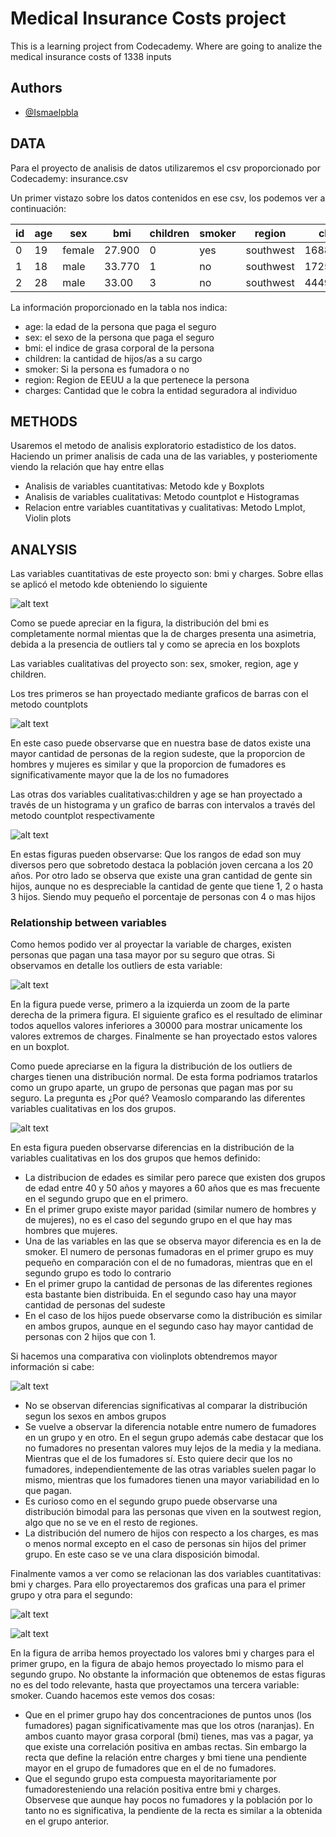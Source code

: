 
# Medical Insurance Costs project

This is a learning project from Codecademy. Where are going to analize the medical insurance costs of 1338 inputs




## Authors

- [@Ismaelpbla](https://www.github.com/Ismaelpbla)


## DATA

Para el proyecto de analisis de datos utilizaremos el csv proporcionado por Codecademy: insurance.csv

Un primer vistazo sobre los datos contenidos en ese csv, los podemos ver a continuación:

| id  |age  | sex   |bmi   |children   |smoker   |region   |charges   |
|---|---|---|---|---|---|---|---|
| 0  |19   | female  |27.900   |0   |yes   |southwest   |16884.92400   |
|  1 |  18 |   male|33.770   |1   |no   |southwest   |1725.55230   |
|   2|   28|   male|33.00   |3   |no   |southwest   |4449.46200   |

La información proporcionado en la tabla nos indica:
- age: la edad de la persona que paga el seguro
- sex: el sexo de la persona que paga el seguro
- bmi: el indice de grasa corporal de la persona
- children: la cantidad de hijos/as a su cargo
- smoker: Si la persona es fumadora o no
- region: Region de EEUU a la que pertenece la persona
- charges: Cantidad que le cobra la entidad seguradora al individuo


## METHODS

Usaremos el metodo de analisis exploratorio estadistico de los datos. Haciendo un primer analisis de cada una de las variables, y posteriomente viendo la relación que hay entre ellas

- Analisis de variables cuantitativas: Metodo kde y Boxplots
- Analisis de variables cualitativas: Metodo countplot e Histogramas
- Relacion entre variables cuantitativas y cualitativas: Metodo Lmplot, Violin plots
## ANALYSIS

Las variables cuantitativas de este proyecto son: bmi y charges. Sobre ellas se aplicó el metodo kde obteniendo lo siguiente

![alt text](https://raw.githubusercontent.com/Ismaelpbla/Medical_Insurance_costs/main/Figures/kdeplot.png)

Como se puede apreciar en la figura, la distribución del bmi es completamente normal mientas que la de charges presenta una asimetria, debida a la presencia de outliers tal y como se aprecia en los boxplots

Las variables cualitativas del proyecto son: sex, smoker, region, age y children.

Los tres primeros se han proyectado mediante graficos de barras con el metodo countplots

![alt text](https://raw.githubusercontent.com/Ismaelpbla/Medical_Insurance_costs/main/Figures/countplot.png)

En este caso puede observarse que en nuestra base de datos existe una mayor cantidad de personas de la region sudeste, que la proporcion de hombres y mujeres es similar y que la proporcion de fumadores es significativamente mayor que la de los no fumadores

Las otras dos variables cualitativas:children y age se han proyectado a través de un histograma y un grafico de barras con intervalos a través del metodo countplot respectivamente

![alt text](https://raw.githubusercontent.com/Ismaelpbla/Medical_Insurance_costs/main/Figures/histogram.png)

En estas figuras pueden observarse: Que los rangos de edad son muy diversos pero que sobretodo destaca la población joven cercana a los 20 años. Por otro lado se observa que existe una gran cantidad de gente sin hijos, aunque no es despreciable la cantidad de gente que tiene 1, 2 o hasta 3 hijos. Siendo muy pequeño el porcentaje de personas con 4 o mas hijos

### Relationship between variables

Como hemos podido ver al proyectar la variable de charges, existen personas que pagan una tasa mayor por su seguro que otras. Si observamos en detalle los outliers de esta variable:

![alt text](https://raw.githubusercontent.com/Ismaelpbla/Medical_Insurance_costs/main/Figures/charges_outliers.png)

En la figura puede verse, primero a la izquierda un zoom de la parte derecha de la primera figura. El siguiente grafico es el resultado de eliminar todos aquellos valores inferiores a 30000 para mostrar unicamente los valores extremos de charges. Finalmente se han proyectado estos valores en un boxplot.

Como puede apreciarse en la figura la distribución de los outliers de charges tienen una distribución normal. De esta forma podriamos tratarlos como un grupo aparte, un grupo de personas que pagan mas por su seguro. La pregunta es ¿Por qué? Veamoslo comparando las diferentes variables cualitativas en los dos grupos.

![alt text](https://raw.githubusercontent.com/Ismaelpbla/Medical_Insurance_costs/main/Figures/comparative_countplots.png)


En esta figura pueden observarse diferencias en la distribución de la variables cualitativas en los dos grupos que hemos definido:
- La distribucion de edades es similar pero parece que existen dos grupos de edad entre 40 y 50 años y mayores a 60 años que es mas frecuente en el segundo grupo que en el primero.
- En el primer grupo existe mayor paridad (similar numero de hombres y de mujeres), no es el caso del segundo grupo en el que hay mas hombres que mujeres.
- Una de las variables en las que se observa mayor diferencia es en la de smoker. El numero de personas fumadoras en el primer grupo es muy pequeño en comparación con el de no fumadoras, mientras que en el segundo grupo es todo lo contrario
- En el primer grupo la cantidad de personas de las diferentes regiones esta bastante bien distribuida. En el segundo caso hay una mayor cantidad de personas del sudeste
- En el caso de los hijos puede observarse como la distribución es similar en ambos grupos, aunque en el segundo caso hay mayor cantidad de personas con 2 hijos que con 1.

Si hacemos una comparativa con violinplots obtendremos mayor información si cabe:

![alt text](https://raw.githubusercontent.com/Ismaelpbla/Medical_Insurance_costs/main/Figures/violin_plot.png)

- No se observan diferencias significativas al comparar la distribución segun los sexos en ambos grupos
- Se vuelve a observar la diferencia notable entre numero de fumadores en un grupo y en otro. En el segun grupo además cabe destacar que los no fumadores no presentan valores muy lejos de la media y la mediana. Mientras que el de los fumadores sí. Esto quiere decir que los no fumadores, independientemente de las otras variables suelen pagar lo mismo, mientras que los fumadores tienen una mayor variabilidad en lo que pagan.
- Es curioso como en el segundo grupo puede observarse una distribución bimodal para las personas que viven en la soutwest region, algo que no se ve en el resto de regiones.
- La distribución del numero de hijos con respecto a los charges, es mas o menos normal excepto en el caso de personas sin hijos del primer grupo. En este caso se ve una clara disposición bimodal.

Finalmente vamos a ver como se relacionan las dos variables cuantitativas: bmi y charges. Para ello proyectaremos dos graficas una para el primer grupo y otra para el segundo:

![alt text](https://raw.githubusercontent.com/Ismaelpbla/Medical_Insurance_costs/main/Figures/charges%20vs%20bmi%20standar.png)

![alt text](https://raw.githubusercontent.com/Ismaelpbla/Medical_Insurance_costs/main/Figures/charges%20vs%20bmi%20outliers.png)

En la figura de arriba hemos proyectado los valores bmi y charges para el primer grupo, en la figura de abajo hemos proyectado lo mismo para el segundo grupo.
No obstante la información que obtenemos de estas figuras no es del todo relevante, hasta que proyectamos una tercera variable: smoker. Cuando hacemos este vemos dos cosas:
- Que en el primer grupo hay dos concentraciones de puntos unos (los fumadores) pagan significativamente mas que los otros (naranjas). En ambos cuanto mayor grasa corporal (bmi) tienes, mas vas a pagar, ya que existe una correlación positiva en ambas rectas. Sin embargo la recta que define la relación entre charges y bmi tiene una pendiente mayor en el grupo de fumadores que en el de no fumadores.
- Que el segundo grupo esta compuesta mayoritariamente por fumadoresteniendo una relación positiva entre bmi y charges. Observese que aunque hay pocos no fumadores y la población por lo tanto no es significativa, la pendiente de la recta es similar a la obtenida en el grupo anterior.